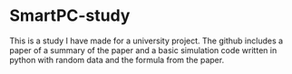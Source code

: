 # SmartPC-study
This is a study I have made for a university project. The github includes a paper of a summary of the paper and a basic simulation code written in python with random data and the formula from the paper.
